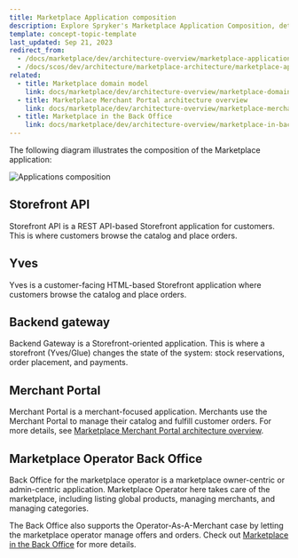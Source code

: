 ```yaml
---
title: Marketplace Application composition
description: Explore Spryker's Marketplace Application Composition, detailing its modular, scalable architecture designed to enhance marketplace functionality with customized extensions and adaptable service integrations.
template: concept-topic-template
last_updated: Sep 21, 2023
redirect_from:
  - /docs/marketplace/dev/architecture-overview/marketplace-application-composition.html
  - /docs/scos/dev/architecture/marketplace-architecture/marketplace-application-composition.html
related:
  - title: Marketplace domain model
    link: docs/marketplace/dev/architecture-overview/marketplace-domain-model.html
  - title: Marketplace Merchant Portal architecture overview
    link: docs/marketplace/dev/architecture-overview/marketplace-merchant-portal-architecture-overview.html
  - title: Marketplace in the Back Office
    link: docs/marketplace/dev/architecture-overview/marketplace-in-back-office.html
---
```


The following diagram illustrates the composition of the Marketplace application:

![Applications composition](https://confluence-connect.gliffy.net/embed/image/3a83f861-b25e-4ef5-aee7-e7da0b182cfa.png?utm_medium=live&utm_source=custom)

## Storefront API

Storefront API is a REST API-based Storefront application for customers. This is where customers browse the catalog and place orders.

## Yves

Yves is a customer-facing HTML-based Storefront application where customers browse the catalog and place orders.

## Backend gateway

Backend Gateway is a Storefront-oriented application. This is where a storefront (Yves/Glue) changes the state of the system: stock reservations, order placement, and payments.

## Merchant Portal

Merchant Portal is a merchant-focused application. Merchants use the Merchant Portal to manage their catalog and fulfill customer orders. For more details, see [Marketplace Merchant Portal architecture overview](/docs/dg/dev/architecture/marketplace-architecture/marketplace-merchant-portal-architecture-overview.html).

## Marketplace Operator Back Office

Back Office for the marketplace operator is a marketplace owner-centric or admin-centric application. Marketplace Operator here takes care of the marketplace, including listing global products, managing merchants, and managing categories.

The Back Office also supports the Operator-As-A-Merchant case by letting the marketplace operator manage offers and orders. Check out [Marketplace in the Back Office](/docs/dg/dev/architecture/marketplace-architecture/marketplace-in-back-office.html) for more details.
